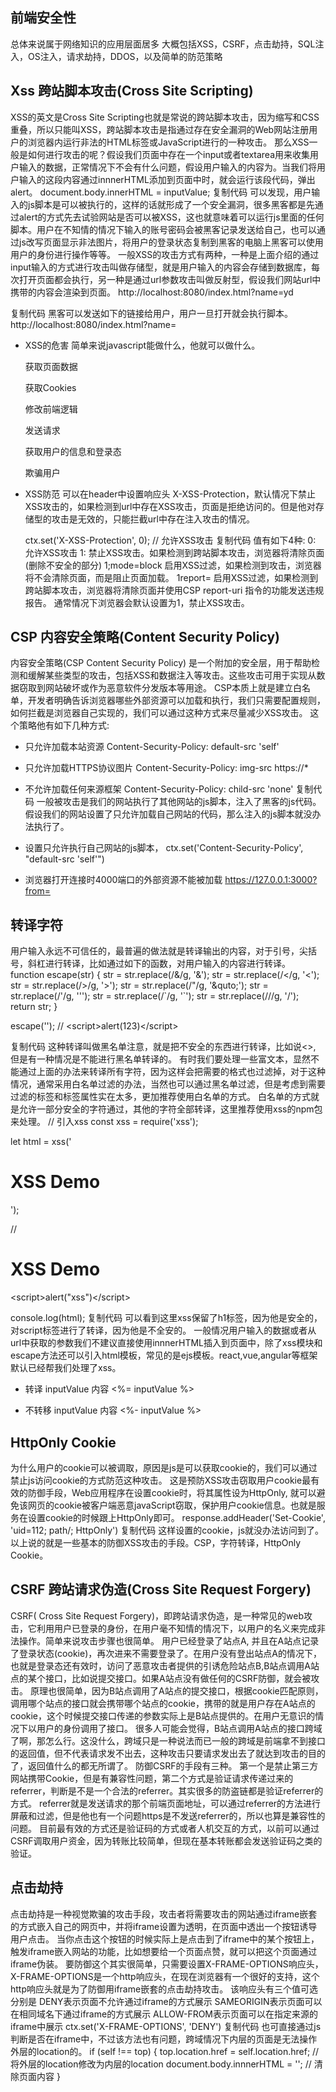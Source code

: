 ## 前端安全性
总体来说属于网络知识的应用层面居多
大概包括XSS，CSRF，点击劫持，SQL注入，OS注入，请求劫持，DDOS，以及简单的防范策略


## Xss  跨站脚本攻击(Cross Site Scripting)
XSS的英文是Cross Site Scripting也就是常说的跨站脚本攻击，因为缩写和CSS重叠，所以只能叫XSS，跨站脚本攻击是指通过存在安全漏洞的Web网站注册用户的浏览器内运行非法的HTML标签或JavaScript进行的一种攻击。
那么XSS一般是如何进行攻击的呢？假设我们页面中存在一个input或者textarea用来收集用户输入的数据，正常情况下不会有什么问题，假设用户输入的内容为<script>alert(1)</script>。当我们将用户输入的这段内容通过innnerHTML添加到页面中时，就会运行该段代码，弹出alert。
document.body.innerHTML = inputValue;
复制代码
可以发现，用户输入的js脚本是可以被执行的，这样的话就形成了一个安全漏洞，很多黑客都是先通过alert的方式先去试验网站是否可以被XSS，这也就意味着可以运行js里面的任何脚本。用户在不知情的情况下输入的账号密码会被黑客记录发送给自己，也可以通过js改写页面显示非法图片，将用户的登录状态复制到黑客的电脑上黑客可以使用用户的身份进行操作等等。
一般XSS的攻击方式有两种，一种是上面介绍的通过input输入的方式进行攻击叫做存储型，就是用户输入的内容会存储到数据库，每次打开页面都会执行，另一种是通过url参数攻击叫做反射型，假设我们网站url中携带的内容会渲染到页面。
http://localhost:8080/index.html?name=yd

复制代码
黑客可以发送如下的链接给用户，用户一旦打开就会执行脚本。
http://localhost:8080/index.html?name=<script>alert(123)</script>


+ XSS的危害
简单来说javascript能做什么，他就可以做什么。

    获取页面数据

    获取Cookies

    修改前端逻辑

    发送请求

    获取用户的信息和登录态

    欺骗用户

+ XSS防范
可以在header中设置响应头 X-XSS-Protection，默认情况下禁止XSS攻击的，如果检测到url中存在XSS攻击，页面是拒绝访问的。但是他对存储型的攻击是无效的，只能拦截url中存在注入攻击的情况。

    ctx.set('X-XSS-Protection', 0); // 允许XSS攻击
    复制代码
    值有如下4种:
    0: 允许XSS攻击
    1: 禁止XSS攻击。如果检测到跨站脚本攻击，浏览器将清除页面(删除不安全的部分)
    1;mode=block 启用XSS过滤，如果检测到攻击，浏览器将不会清除页面，而是阻止页面加载。
    1report= 启用XSS过滤，如果检测到跨站脚本攻击，浏览器将清除页面并使用CSP report-uri 指令的功能发送违规报告。
    通常情况下浏览器会默认设置为1，禁止XSS攻击。

## CSP 内容安全策略(Content Security Policy)
内容安全策略(CSP Content Security Policy) 是一个附加的安全层，用于帮助检测和缓解某些类型的攻击，包括XSS和数据注入等攻击。这些攻击可用于实现从数据窃取到网站破坏或作为恶意软件分发版本等用途。
CSP本质上就是建立白名单，开发者明确告诉浏览器哪些外部资源可以加载和执行，我们只需要配置规则，如何拦截是浏览器自己实现的，我们可以通过这种方式来尽量减少XSS攻击。
这个策略他有如下几种方式:

+ 只允许加载本站资源
Content-Security-Policy: default-src 'self'

+ 只允许加载HTTPS协议图片
Content-Security-Policy: img-src https://*

+ 不允许加载任何来源框架
Content-Security-Policy: child-src 'none'
复制代码
一般被攻击是我们的网站执行了其他网站的js脚本，注入了黑客的js代码。假设我们的网站设置了只允许加载自己网站的代码，那么注入的js脚本就没办法执行了。
+ 设置只允许执行自己网站的js脚本，
ctx.set('Content-Security-Policy', "default-src 'self'")

+ 浏览器打开连接时4000端口的外部资源不能被加载
https://127.0.0.1:3000?from=<script src="http://127.0.0.1:4000/hack.js"></script>

## 转译字符
用户输入永远不可信任的，最普遍的做法就是转译输出的内容，对于引号，尖括号，斜杠进行转译，比如通过如下的函数，对用户输入的内容进行转译。
function escape(str) {
    str = str.replace(/&/g, '&amp;');
    str = str.replace(/</g, '&lt;');
    str = str.replace(/>/g, '&gt;');
    str = str.replace(/"/g, '&quto;');
    str = str.replace(/'/g, '&#39;');
    str = str.replace(/`/g, '&#96;');
    str = str.replace(/\//g, '&#x2F;');
    return str;
}

escape('<script>alert(123)</script>'); // &lt;script&gt;alert(123)&lt;&#x2F;script&gt;

复制代码
这种转译叫做黑名单注意，就是把不安全的东西进行转译，比如说\<\>, 但是有一种情况是不能进行黑名单转译的。
有时我们要处理一些富文本，显然不能通过上面的办法来转译所有字符，因为这样会把需要的格式也过滤掉，对于这种情况，通常采用白名单过滤的办法，当然也可以通过黑名单过滤，但是考虑到需要过滤的标签和标签属性实在太多，更加推荐使用白名单的方式。
白名单的方式就是允许一部分安全的字符通过，其他的字符全部转译，这里推荐使用xss的npm包来处理。
// 引入xss
const xss = require('xss');

let html = xss('<h1 id="title">XSS Demo</h1><script>alert("xss")</script>');

// <h1 id="title">XSS Demo</h1>&lt;script&gt;alert("xss")&lt;/script&gt;

console.log(html);
复制代码
可以看到这里xss保留了h1标签，因为他是安全的，对script标签进行了转译，因为他是不全安的。
一般情况用户输入的数据或者从url中获取的参数我们不建议直接使用innnerHTML插入到页面中，除了xss模块和escape方法还可以引入html模板，常见的是ejs模板。react,vue,angular等框架默认已经帮我们处理了xss。
+ 转译 inputValue 内容
<%= inputValue %>

+ 不转移 inputValue 内容
<%- inputValue %>

## HttpOnly Cookie
为什么用户的cookie可以被调取，原因是js是可以获取cookie的，我们可以通过禁止js访问cookie的方式防范这种攻击。
这是预防XSS攻击窃取用户cookie最有效的防御手段，Web应用程序在设置cookie时，将其属性设为HttpOnly, 就可以避免该网页的cookie被客户端恶意javaScript窃取，保护用户cookie信息。也就是服务在设置cookie的时候跟上HttpOnly即可。
response.addHeader('Set-Cookie', 'uid=112; path/; HttpOnly')
复制代码
这样设置的cookie，js就没办法访问到了。
以上说的就是一些基本的防御XSS攻击的手段。CSP，字符转译，HttpOnly Cookie。

## CSRF 跨站请求伪造(Cross Site Request Forgery)
CSRF( Cross Site Request Forgery)，即跨站请求伪造，是一种常见的web攻击，它利用用户已登录的身份，在用户毫不知情的情况下，以用户的名义来完成非法操作。简单来说攻击步骤也很简单。
用户已经登录了站点A, 并且在A站点记录了登录状态(cookie)，再次进来不需要登录了。在用户没有登出站点A的情况下，也就是登录态还有效时，访问了恶意攻击者提供的引诱危险站点B,B站点调用A站点的某个接口，比如说提交接口。如果A站点没有做任何的CSRF防御，就会被攻击。
原理也很简单，因为B站点调用了A站点的提交接口，根据cookie匹配原则，调用哪个站点的接口就会携带哪个站点的cookie，携带的就是用户存在A站点的cookie，这个时候提交接口传递的参数实际上是B站点提供的。在用户无意识的情况下以用户的身份调用了接口。
很多人可能会觉得，B站点调用A站点的接口跨域了啊，那怎么行。这没什么，跨域只是一种说法而已一般的跨域是前端拿不到接口的返回值，但不代表请求发不出去，这种攻击只要请求发出去了就达到攻击的目的了，返回值什么的都无所谓了。
防御CSRF的手段有三种。
第一个是禁止第三方网站携带Cookie，但是有兼容性问题，第二个方式是验证请求传递过来的referrer，判断是不是一个合法的referrer。其实很多的防盗链都是验证referrer的方式。
referrer就是发送请求的那个前端页面地址，可以通过referrer的方法进行屏蔽和过滤，但是他也有一个问题https是不发送referrer的，所以也算是兼容性的问题。
目前最有效的方式还是验证码的方式或者人机交互的方式，以前可以通过CSRF调取用户资金，因为转账比较简单，但现在基本转账都会发送验证码之类的验证。

## 点击劫持
点击劫持是一种视觉欺骗的攻击手段，攻击者将需要攻击的网站通过iframe嵌套的方式嵌入自己的网页中，并将iframe设置为透明，在页面中透出一个按钮诱导用户点击。
当你点击这个按钮的时候实际上是点击到了iframe中的某个按钮上，触发iframe嵌入网站的功能，比如想要给一个页面点赞，就可以把这个页面通过iframe伪装。
要防御这个其实很简单，只需要设置X-FRAME-OPTIONS响应头，X-FRAME-OPTIONS是一个http响应头，在现在浏览器有一个很好的支持，这个http响应头就是为了防御用iframe嵌套的点击劫持攻击。
该响应头有三个值可选分别是
DENY表示页面不允许通过iframe的方式展示
SAMEORIGIN表示页面可以在相同域名下通过iframe的方式展示
ALLOW-FROM表示页面可以在指定来源的iframe中展示
ctx.set('X-FRAME-OPTIONS', 'DENY')
复制代码
也可直接通过js判断是否在iframe中，不过该方法也有问题，跨域情况下内层的页面是无法操作外层的location的。
if (self !== top) {
    top.location.href = self.location.href; // 将外层的location修改为内层的location
    document.body.innnerHTML = ''; // 清除页面内容
}
